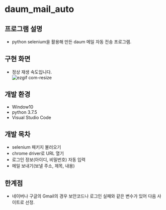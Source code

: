 # daum_mail_auto

## 프로그램 설명
* python selenium을 활용해 만든 daum 메일 자동 전송 프로그램.

## 구현 화면
* 정상 재생 속도입니다.<br/>
![ezgif com-resize](https://user-images.githubusercontent.com/55618626/71544017-52077680-29bd-11ea-9e67-1a7b7e1a2520.gif)

## 개발 환경
* Window10
* python 3.7.5
* Visual Studio Code

## 개발 목차
* selenium 패키지 불러오기
* chrome driver로 URL 열기
* 로그인 정보(아이디, 비밀번호) 자동 입력
* 메일 보내기(보낼 주소, 제목, 내용)

## 한계점
* 네이버나 구글의 Gmail의 경우 보안코드나 로그인 실패와 같은 변수가 있어 다음 사이트로 선정.

